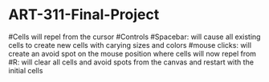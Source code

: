 # ART-311-Final-Project
#Cells will repel from the cursor
#Controls
#Spacebar: will cause all existing cells to create new cells with carying sizes and colors
#mouse clicks: will create an avoid spot on the mouse position where cells will now repel from
#R: will clear all cells and avoid spots from the canvas and restart with the initial cells
